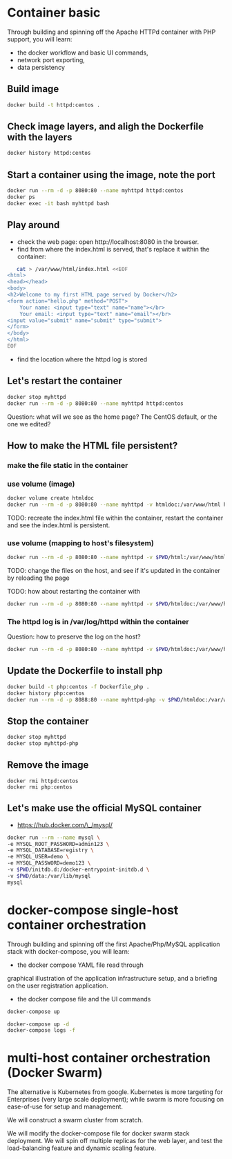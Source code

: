 # Container basic

Through building and spinning off the Apache HTTPd container with PHP support, you will learn:

- the docker workflow and basic UI commands,
- network port exporting,
- data persistency

## Build image

```bash
docker build -t httpd:centos .
```

## Check image layers, and aligh the Dockerfile with the layers

```bash
docker history httpd:centos
```

## Start a container using the image, note the port

```bash
docker run --rm -d -p 8080:80 --name myhttpd httpd:centos
docker ps
docker exec -it bash myhttpd bash
```

## Play around

- check the web page: open http://localhost:8080 in the browser.
- find from where the index.html is served, that's replace it within the container:

```bash
   cat > /var/www/html/index.html <<EOF
<html>
<head></head>
<body>
<h2>Welcome to my first HTML page served by Docker</h2>
<form action="hello.php" method="POST">
    Your name: <input type="text" name="name"></br>
    Your email: <input type="text" name="email"></br>
<input value="submit" name="submit" type="submit">
</form>
</body>
</html>
EOF
```

- find the location where the httpd log is stored

## Let's restart the container

```bash
docker stop myhttpd
docker run --rm -d -p 8080:80 --name myhttpd httpd:centos
```

Question: what will we see as the home page? The CentOS default, or the one we edited?

## How to make the HTML file persistent?

### make the file static in the container

### use volume (image)

```bash
docker volume create htmldoc
docker run --rm -d -p 8080:80 --name myhttpd -v htmldoc:/var/www/html httpd:centos
```

TODO: recreate the index.html file within the container, restart the container and see the index.html is persistent.

### use volume (mapping to host's filesystem)

```bash
docker run --rm -d -p 8080:80 --name myhttpd -v $PWD/html:/var/www/html httpd:centos
```

TODO: change the files on the host, and see if it's updated in the container by reloading the page

TODO: how about restarting the container with

```bash
docker run --rm -d -p 8080:80 --name myhttpd -v $PWD/htmldoc:/var/www/html:ro httpd:centos
```

### The httpd log is in /var/log/httpd within the container

Question: how to preserve the log on the host?

```bash
docker run --rm -d -p 8080:80 --name myhttpd -v $PWD/htmldoc:/var/www/html:ro -v $PWD/log:/var/log/httpd httpd:centos
```

## Update the Dockerfile to install php

```bash
docker build -t php:centos -f Dockerfile_php .
docker history php:centos
docker run --rm -d -p 8088:80 --name myhttpd-php -v $PWD/htmldoc:/var/www/html:ro -v $PWD/log:/var/log/httpd php:centos
```

## Stop the container

```bash
docker stop myhttpd
docker stop myhttpd-php
```

## Remove the image

```
docker rmi httpd:centos
docker rmi php:centos
```

## Let's make use the official MySQL container

- https://hub.docker.com/\_/mysql/

```bash
docker run --rm --name mysql \
-e MYSQL_ROOT_PASSWORD=admin123 \
-e MYSQL_DATABASE=registry \
-e MYSQL_USER=demo \
-e MYSQL_PASSWORD=demo123 \
-v $PWD/initdb.d:/docker-entrypoint-initdb.d \
-v $PWD/data:/var/lib/mysql
mysql
```

# docker-compose single-host container orchestration
Through building and spinning off the first Apache/Php/MySQL application stack with docker-compose, you will learn:

- the docker compose YAML file read through

graphical illustration of the application infrastructure setup, and a briefing on the user registration application.

- the docker compose file and the UI commands

```bash
docker-compose up

docker-compose up -d
docker-compose logs -f
```

# multi-host container orchestration (Docker Swarm)
The alternative is Kubernetes from google. Kubernetes is more targeting for Enterprises (very large scale deployment); while swarm is more focusing on ease-of-use for setup and management.

We will construct a swarm cluster from scratch.

We will modify the docker-compose file for docker swarm stack deployment. We will spin off multiple replicas for the web layer, and test the load-balancing feature and dynamic scaling feature.
